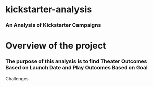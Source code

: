 # kickstarter-analysis
### An Analysis of Kickstarter Campaigns
# Overview of the project
### The purpose of this analysis is to find Theater Outcomes Based on Launch Date and Play Outcomes Based on Goal 
Challenges 


